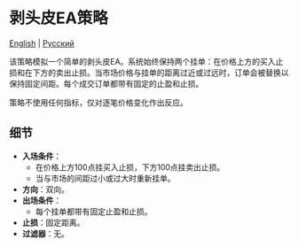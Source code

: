 # 剥头皮EA策略
[English](README.md) | [Русский](README_ru.md)

该策略模拟一个简单的剥头皮EA。系统始终保持两个挂单：在价格上方的买入止损和在下方的卖出止损。当市场价格与挂单的距离过近或过远时，订单会被替换以保持固定间距。每个成交订单都带有固定的止盈和止损。

策略不使用任何指标，仅对逐笔价格变化作出反应。

## 细节

- **入场条件**：
  - 在价格上方100点挂买入止损，下方100点挂卖出止损。
  - 当与市场的间距过小或过大时重新挂单。
- **方向**：双向。
- **出场条件**：
  - 每个挂单都带有固定止盈和止损。
- **止损**：固定距离。
- **过滤器**：无。
